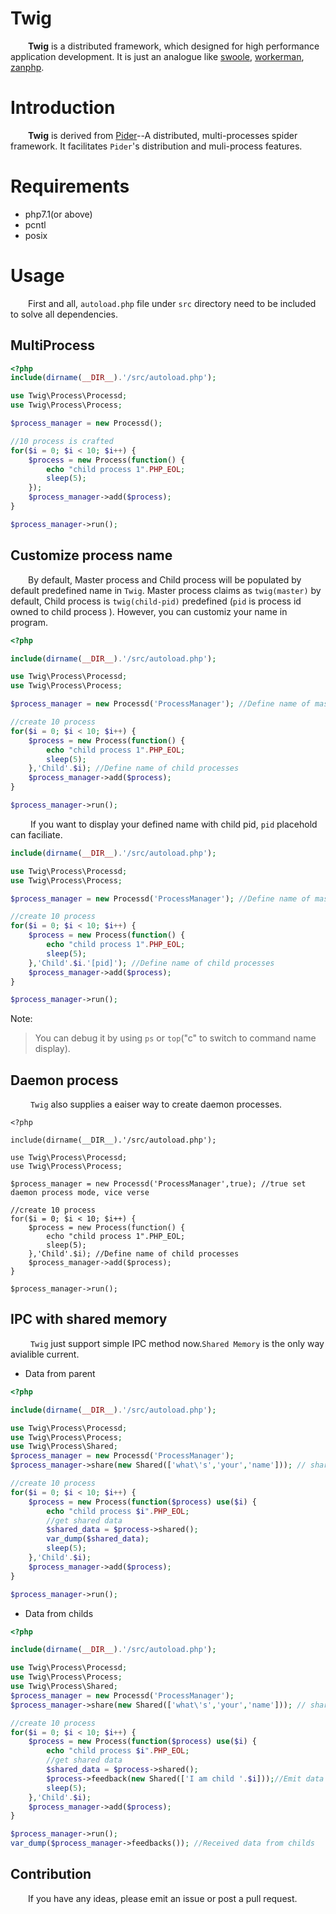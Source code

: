 # Twig

&ensp;&ensp;&ensp;&ensp;**Twig** is a distributed framework, which designed for high performance application development. It is just an analogue like [swoole](https://github.com/swoole/swoole-src), [workerman](https://github.com/walkor/Workerman), [zanphp](https://github.com/youzan/zanphp).

# Introduction

&ensp;&ensp;&ensp;&ensp;**Twig** is derived from [Pider](git@github.com:duanqiaobb/pider.git)--A distributed, multi-processes spider framework. It facilitates `Pider`'s distribution and muli-process features.

# Requirements

+ php7.1(or above)
+ pcntl
+ posix

# Usage
&ensp;&ensp;&ensp;&ensp;First and all, `autoload.php` file under `src` directory need to be included to solve all dependencies.

## MultiProcess

```php
<?php
include(dirname(__DIR__).'/src/autoload.php');

use Twig\Process\Processd;
use Twig\Process\Process;

$process_manager = new Processd();

//10 process is crafted
for($i = 0; $i < 10; $i++) {
    $process = new Process(function() {
        echo "child process 1".PHP_EOL;
        sleep(5);
    });
    $process_manager->add($process);
}

$process_manager->run();
```

## Customize process name

&ensp;&ensp;&ensp;&ensp;By default, Master process and Child process will be populated by default predefined name in `Twig`. Master process claims as `twig(master)` by default, Child process is `twig(child-pid)` predefined (`pid` is process id owned to child process ). However, you can customiz your name in program.

```php
<?php

include(dirname(__DIR__).'/src/autoload.php');

use Twig\Process\Processd;
use Twig\Process\Process;

$process_manager = new Processd('ProcessManager'); //Define name of master process

//create 10 process
for($i = 0; $i < 10; $i++) {
    $process = new Process(function() {
        echo "child process 1".PHP_EOL;
        sleep(5);
    },'Child'.$i); //Define name of child processes
    $process_manager->add($process);
}

$process_manager->run();
```

&ensp;&ensp;&ensp;&ensp; If you want to display your defined name with child pid, `pid` placehold can faciliate.

```php
include(dirname(__DIR__).'/src/autoload.php');

use Twig\Process\Processd;
use Twig\Process\Process;

$process_manager = new Processd('ProcessManager'); //Define name of master process

//create 10 process
for($i = 0; $i < 10; $i++) {
    $process = new Process(function() {
        echo "child process 1".PHP_EOL;
        sleep(5);
    },'Child'.$i.'[pid]'); //Define name of child processes
    $process_manager->add($process);
}

$process_manager->run();
```

Note:
> You can debug it by using `ps` or `top`("c" to switch to command name display). 

## Daemon process

&ensp;&ensp;&ensp;&ensp; `Twig` also supplies  a eaiser way to create daemon processes. 

```
<?php

include(dirname(__DIR__).'/src/autoload.php');

use Twig\Process\Processd;
use Twig\Process\Process;

$process_manager = new Processd('ProcessManager',true); //true set daemon process mode, vice verse

//create 10 process
for($i = 0; $i < 10; $i++) {
    $process = new Process(function() {
        echo "child process 1".PHP_EOL;
        sleep(5);
    },'Child'.$i); //Define name of child processes
    $process_manager->add($process);
}

$process_manager->run();
```

## IPC with shared memory
&ensp;&ensp;&ensp;&ensp; `Twig` just support simple IPC method now.`Shared Memory` is the only way avialible current.

+ Data from parent 

```php
<?php

include(dirname(__DIR__).'/src/autoload.php');

use Twig\Process\Processd;
use Twig\Process\Process;
use Twig\Process\Shared;
$process_manager = new Processd('ProcessManager'); 
$process_manager->share(new Shared(['what\'s','your','name'])); // share data in parent process

//create 10 process
for($i = 0; $i < 10; $i++) {
    $process = new Process(function($process) use($i) {
        echo "child process $i".PHP_EOL;
        //get shared data
        $shared_data = $process->shared();
        var_dump($shared_data);
        sleep(5);
    },'Child'.$i); 
    $process_manager->add($process);
}

$process_manager->run();
```
+ Data from childs

```php
<?php

include(dirname(__DIR__).'/src/autoload.php');

use Twig\Process\Processd;
use Twig\Process\Process;
use Twig\Process\Shared;
$process_manager = new Processd('ProcessManager'); 
$process_manager->share(new Shared(['what\'s','your','name'])); // share data in parent process

//create 10 process
for($i = 0; $i < 10; $i++) {
    $process = new Process(function($process) use($i) {
        echo "child process $i".PHP_EOL;
        //get shared data
        $shared_data = $process->shared();
        $process->feedback(new Shared(['I am child '.$i]));//Emit data from childs
        sleep(5);
    },'Child'.$i); 
    $process_manager->add($process);
}

$process_manager->run();
var_dump($process_manager->feedbacks()); //Received data from childs
```

## Contribution

&ensp;&ensp;&ensp;&ensp;If you have any ideas, please emit an issue or post a pull request.
